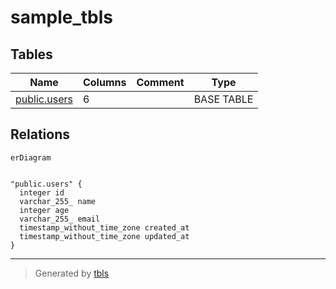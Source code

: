 # sample_tbls

## Tables

| Name | Columns | Comment | Type |
| ---- | ------- | ------- | ---- |
| [public.users](public.users.md) | 6 |  | BASE TABLE |

## Relations

```mermaid
erDiagram


"public.users" {
  integer id
  varchar_255_ name
  integer age
  varchar_255_ email
  timestamp_without_time_zone created_at
  timestamp_without_time_zone updated_at
}
```

---

> Generated by [tbls](https://github.com/k1LoW/tbls)
